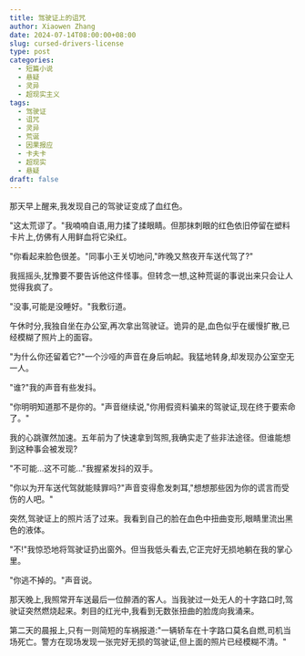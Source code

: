 ```yaml
---
title: 驾驶证上的诅咒
author: Xiaowen Zhang
date: 2024-07-14T08:00:00+08:00
slug: cursed-drivers-license
type: post
categories:
  - 短篇小说
  - 悬疑
  - 灵异
  - 超现实主义
tags:
  - 驾驶证
  - 诅咒
  - 灵异
  - 荒诞
  - 因果报应
  - 卡夫卡
  - 超现实
  - 悬疑
draft: false
---
```


那天早上醒来,我发现自己的驾驶证变成了血红色。

"这太荒谬了。"我喃喃自语,用力揉了揉眼睛。但那抹刺眼的红色依旧停留在塑料卡片上,仿佛有人用鲜血将它染红。

"你看起来脸色很差。"同事小王关切地问,"昨晚又熬夜开车送代驾了?"

我摇摇头,犹豫要不要告诉他这件怪事。但转念一想,这种荒诞的事说出来只会让人觉得我疯了。

"没事,可能是没睡好。"我敷衍道。

午休时分,我独自坐在办公室,再次拿出驾驶证。诡异的是,血色似乎在缓慢扩散,已经模糊了照片上的面容。

"为什么你还留着它?"一个沙哑的声音在身后响起。我猛地转身,却发现办公室空无一人。

"谁?"我的声音有些发抖。

"你明明知道那不是你的。"声音继续说,"你用假资料骗来的驾驶证,现在终于要索命了。"

我的心跳骤然加速。五年前为了快速拿到驾照,我确实走了些非法途径。但谁能想到这种事会被发现?

"不可能...这不可能..."我握紧发抖的双手。

"你以为开车送代驾就能赎罪吗?"声音变得愈发刺耳,"想想那些因为你的谎言而受伤的人吧。"

突然,驾驶证上的照片活了过来。我看到自己的脸在血色中扭曲变形,眼睛里流出黑色的液体。

"不!"我惊恐地将驾驶证扔出窗外。但当我低头看去,它正完好无损地躺在我的掌心里。

"你逃不掉的。"声音说。

那天晚上,我照常开车送最后一位醉酒的客人。当我驶过一处无人的十字路口时,驾驶证突然燃烧起来。刺目的红光中,我看到无数张扭曲的脸庞向我涌来。

第二天的晨报上,只有一则简短的车祸报道:"一辆轿车在十字路口莫名自燃,司机当场死亡。警方在现场发现一张完好无损的驾驶证,但上面的照片已经模糊不清。"